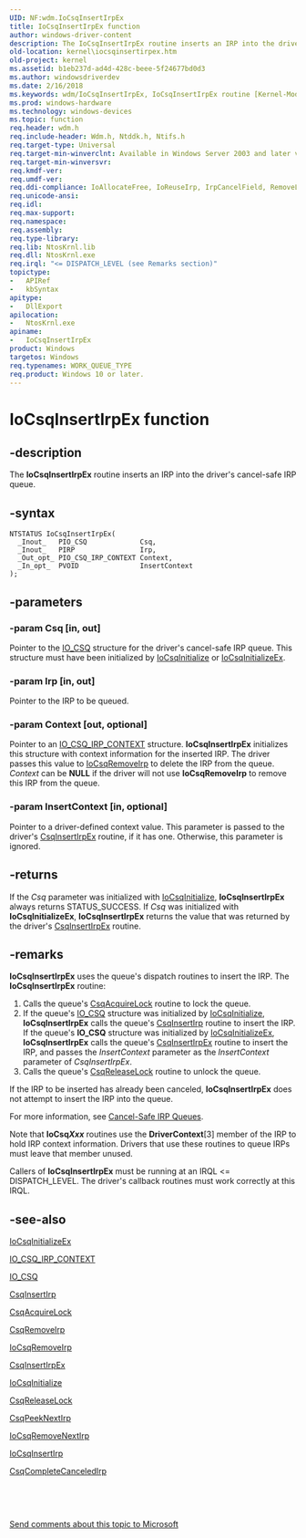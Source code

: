 ```yaml
---
UID: NF:wdm.IoCsqInsertIrpEx
title: IoCsqInsertIrpEx function
author: windows-driver-content
description: The IoCsqInsertIrpEx routine inserts an IRP into the driver's cancel-safe IRP queue.
old-location: kernel\iocsqinsertirpex.htm
old-project: kernel
ms.assetid: b1eb237d-ad4d-428c-beee-5f24677bd0d3
ms.author: windowsdriverdev
ms.date: 2/16/2018
ms.keywords: wdm/IoCsqInsertIrpEx, IoCsqInsertIrpEx routine [Kernel-Mode Driver Architecture], kernel.iocsqinsertirpex, k104_5a30f95f-f46d-4f45-a261-a740f33c5327.xml, IoCsqInsertIrpEx
ms.prod: windows-hardware
ms.technology: windows-devices
ms.topic: function
req.header: wdm.h
req.include-header: Wdm.h, Ntddk.h, Ntifs.h
req.target-type: Universal
req.target-min-winverclnt: Available in Windows Server 2003 and later versions of the Windows operating system. The routine is also available in the Csq.lib library that ships with the Windows Driver Kit (WDK) and the Driver Development Kit (DDK) for Windows Server 2003. Drivers that must also work for on Windows XP, Windows 2000, and Windows 98/Me can instead link to Csq.lib to use the routine.
req.target-min-winversvr: 
req.kmdf-ver: 
req.umdf-ver: 
req.ddi-compliance: IoAllocateFree, IoReuseIrp, IrpCancelField, RemoveLockCheck, RemoveLockForward, RemoveLockForward2, RemoveLockForwardDeviceControl, RemoveLockForwardDeviceControl2, RemoveLockForwardDeviceControlInternal, RemoveLockForwardDeviceControlInternal2, RemoveLockForwardRead, RemoveLockForwardRead2, RemoveLockForwardWrite, RemoveLockForwardWrite2, RemoveLockReleaseCleanup, RemoveLockReleaseClose, RemoveLockReleaseCreate, RemoveLockReleaseDeviceControl, RemoveLockReleaseInternalDeviceControl, RemoveLockReleasePower, RemoveLockReleaseRead, RemoveLockReleaseShutdown, RemoveLockReleaseSystemControl, RemoveLockReleaseWrite
req.unicode-ansi: 
req.idl: 
req.max-support: 
req.namespace: 
req.assembly: 
req.type-library: 
req.lib: NtosKrnl.lib
req.dll: NtosKrnl.exe
req.irql: "<= DISPATCH_LEVEL (see Remarks section)"
topictype:
-	APIRef
-	kbSyntax
apitype:
-	DllExport
apilocation:
-	NtosKrnl.exe
apiname:
-	IoCsqInsertIrpEx
product: Windows
targetos: Windows
req.typenames: WORK_QUEUE_TYPE
req.product: Windows 10 or later.
---
```


# IoCsqInsertIrpEx function


## -description


The <b>IoCsqInsertIrpEx</b> routine inserts an IRP into the driver's cancel-safe IRP queue.


## -syntax


````
NTSTATUS IoCsqInsertIrpEx(
  _Inout_   PIO_CSQ             Csq,
  _Inout_   PIRP                Irp,
  _Out_opt_ PIO_CSQ_IRP_CONTEXT Context,
  _In_opt_  PVOID               InsertContext
);
````


## -parameters




### -param Csq [in, out]

Pointer to the <a href="https://msdn.microsoft.com/library/windows/hardware/ff550560">IO_CSQ</a> structure for the driver's cancel-safe IRP queue. This structure must have been initialized by <a href="..\wdm\nf-wdm-iocsqinitialize.md">IoCsqInitialize</a> or <a href="..\wdm\nf-wdm-iocsqinitializeex.md">IoCsqInitializeEx</a>.


### -param Irp [in, out]

Pointer to the IRP to be queued.


### -param Context [out, optional]

Pointer to an <a href="https://msdn.microsoft.com/library/windows/hardware/ff550567">IO_CSQ_IRP_CONTEXT</a> structure. <b>IoCsqInsertIrpEx</b> initializes this structure with context information for the inserted IRP. The driver passes this value to <a href="..\wdm\nf-wdm-iocsqremoveirp.md">IoCsqRemoveIrp</a> to delete the IRP from the queue. <i>Context</i> can be <b>NULL</b> if the driver will not use <b>IoCsqRemoveIrp</b> to remove this IRP from the queue.


### -param InsertContext [in, optional]

Pointer to a driver-defined context value. This parameter is passed to the driver's <a href="..\wdm\nc-wdm-io_csq_insert_irp_ex.md">CsqInsertIrpEx</a> routine, if it has one. Otherwise, this parameter is ignored.


## -returns



If the <i>Csq</i> parameter was initialized with <a href="..\wdm\nf-wdm-iocsqinitialize.md">IoCsqInitialize</a>, <b>IoCsqInsertIrpEx</b> always returns STATUS_SUCCESS. If <i>Csq</i> was initialized with <b>IoCsqInitializeEx</b>, <b>IoCsqInsertIrpEx</b> returns the value that was returned by the driver's <a href="..\wdm\nc-wdm-io_csq_insert_irp_ex.md">CsqInsertIrpEx</a> routine.




## -remarks



<b>IoCsqInsertIrpEx</b> uses the queue's dispatch routines to insert the IRP. The <b>IoCsqInsertIrpEx</b> routine:

<ol>
<li>
Calls the queue's <a href="..\wdm\nc-wdm-io_csq_acquire_lock.md">CsqAcquireLock</a> routine to lock the queue.

</li>
<li>
If the queue's <a href="https://msdn.microsoft.com/library/windows/hardware/ff550560">IO_CSQ</a> structure was initialized by <a href="..\wdm\nf-wdm-iocsqinitialize.md">IoCsqInitialize</a>, <b>IoCsqInsertIrpEx</b> calls the queue's <a href="..\wdm\nc-wdm-io_csq_insert_irp.md">CsqInsertIrp</a> routine to insert the IRP. If the queue's <b>IO_CSQ</b> structure was initialized by <a href="..\wdm\nf-wdm-iocsqinitializeex.md">IoCsqInitializeEx</a>, <b>IoCsqInsertIrpEx</b> calls the queue's <a href="..\wdm\nc-wdm-io_csq_insert_irp_ex.md">CsqInsertIrpEx</a> routine to insert the IRP, and passes the <i>InsertContext</i> parameter as the <i>InsertContext</i> parameter of <i>CsqInsertIrpEx</i>.

</li>
<li>
Calls the queue's <a href="..\wdm\nc-wdm-io_csq_release_lock.md">CsqReleaseLock</a> routine to unlock the queue.

</li>
</ol>
If the IRP to be inserted has already been canceled, <b>IoCsqInsertIrpEx</b> does not attempt to insert the IRP into the queue.

For more information, see <a href="https://msdn.microsoft.com/library/windows/hardware/ff540755">Cancel-Safe IRP Queues</a>.

Note that <b>IoCsq<i>Xxx</i></b> routines use the <b>DriverContext</b>[3] member of the IRP to hold IRP context information. Drivers that use these routines to queue IRPs must leave that member unused.

Callers of <b>IoCsqInsertIrpEx</b> must be running at an IRQL &lt;= DISPATCH_LEVEL. The driver's callback routines must work correctly at this IRQL. 




## -see-also

<a href="..\wdm\nf-wdm-iocsqinitializeex.md">IoCsqInitializeEx</a>



<a href="https://msdn.microsoft.com/library/windows/hardware/ff550567">IO_CSQ_IRP_CONTEXT</a>



<a href="https://msdn.microsoft.com/library/windows/hardware/ff550560">IO_CSQ</a>



<a href="..\wdm\nc-wdm-io_csq_insert_irp.md">CsqInsertIrp</a>



<a href="..\wdm\nc-wdm-io_csq_acquire_lock.md">CsqAcquireLock</a>



<a href="..\wdm\nc-wdm-io_csq_remove_irp.md">CsqRemoveIrp</a>



<a href="..\wdm\nf-wdm-iocsqremoveirp.md">IoCsqRemoveIrp</a>



<a href="..\wdm\nc-wdm-io_csq_insert_irp_ex.md">CsqInsertIrpEx</a>



<a href="..\wdm\nf-wdm-iocsqinitialize.md">IoCsqInitialize</a>



<a href="..\wdm\nc-wdm-io_csq_release_lock.md">CsqReleaseLock</a>



<a href="..\wdm\nc-wdm-io_csq_peek_next_irp.md">CsqPeekNextIrp</a>



<a href="..\wdm\nf-wdm-iocsqremovenextirp.md">IoCsqRemoveNextIrp</a>



<a href="..\wdm\nf-wdm-iocsqinsertirp.md">IoCsqInsertIrp</a>



<a href="..\wdm\nc-wdm-io_csq_complete_canceled_irp.md">CsqCompleteCanceledIrp</a>



 

 

<a href="mailto:wsddocfb@microsoft.com?subject=Documentation%20feedback [kernel\kernel]:%20IoCsqInsertIrpEx routine%20 RELEASE:%20(2/16/2018)&amp;body=%0A%0APRIVACY STATEMENT%0A%0AWe use your feedback to improve the documentation. We don't use your email address for any other purpose, and we'll remove your email address from our system after the issue that you're reporting is fixed. While we're working to fix this issue, we might send you an email message to ask for more info. Later, we might also send you an email message to let you know that we've addressed your feedback.%0A%0AFor more info about Microsoft's privacy policy, see http://privacy.microsoft.com/en-us/default.aspx." title="Send comments about this topic to Microsoft">Send comments about this topic to Microsoft</a>

